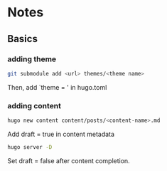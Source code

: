 # Notes

## Basics

### adding theme

```bash
git submodule add <url> themes/<theme name>
```

Then, add `theme = <theme name>' in hugo.toml

### adding content

```bash
hugo new content content/posts/<content-name>.md
```

Add draft = true in content metadata

```bash
hugo server -D
```

Set draft = false after content completion.
